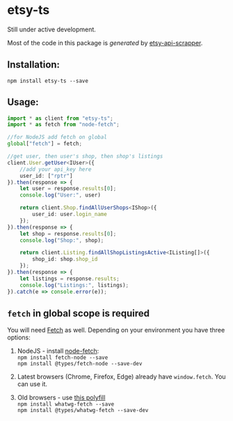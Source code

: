 # etsy-ts

Still under active development.

Most of the code in this package is _generated_ by [etsy-api-scrapper](https://github.com/Granga/etsy-api-scraper).

## Installation:
`npm install etsy-ts --save`

## Usage:
```typescript
import * as client from "etsy-ts";
import * as fetch from "node-fetch";

//for NodeJS add fetch on global
global["fetch"] = fetch;

//get user, then user's shop, then shop's listings
client.User.getUser<IUser>({
    //add your api_key here
    user_id: ["rptr"]
}).then(response => {
    let user = response.results[0];
    console.log("User:", user)

    return client.Shop.findAllUserShops<IShop>({
        user_id: user.login_name
    });
}).then(response => {
    let shop = response.results[0];
    console.log("Shop:", shop);

    return client.Listing.findAllShopListingsActive<IListing[]>({
        shop_id: shop.shop_id
    });
}).then(response => {
    let listings = response.results;
    console.log("Listings:", listings);
}).catch(e => console.error(e));
```

## `fetch` in global scope is required

You will need [Fetch](https://developer.mozilla.org/en/docs/Web/API/Fetch_API) as well.
Depending on your environment you have three options:  


1. NodeJS - install [node-fetch](https://github.com/bitinn/node-fetch):  
    `npm install fetch-node --save`  
    `npm install @types/fetch-node --save-dev`  
    
2. Latest browsers (Chrome, Firefox, Edge) already have `window.fetch`. You can use it.  

3. Old browsers - use [this polyfill](https://github.com/github/fetch)  
    `npm install whatwg-fetch --save`  
    `npm install @types/whatwg-fetch --save-dev`  
